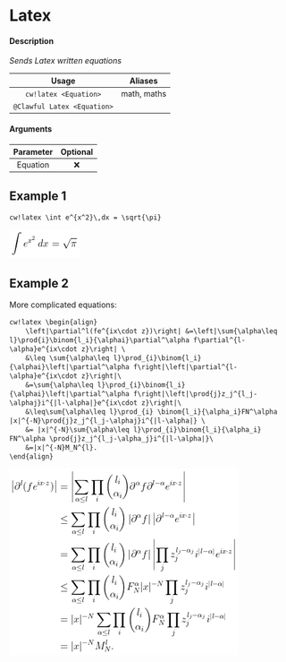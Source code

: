 # Latex

#### Description

_Sends Latex written equations_

| Usage | Aliases |
| :---: | :---: |
| `cw!latex <Equation>` | math, maths |
| `@Clawful Latex <Equation>` |  |

#### Arguments

| Parameter | Optional |
| :---: | :---: |
| Equation | ❌ |

## Example 1

```text
cw!latex \int e^{x^2}\,dx = \sqrt{\pi}
```

![The image Clawful gives us](../.gitbook/assets/teximage.png)

## Example 2

More complicated equations:

```text
cw!latex \begin{align}
    \left|\partial^l(fe^{ix\cdot z})\right| &=\left|\sum{\alpha\leq l}\prod{i}\binom{l_i}{\alphai}\partial^\alpha f\partial^{l-\alpha}e^{ix\cdot z}\right| \
    &\leq \sum{\alpha\leq l}\prod_{i}\binom{l_i}{\alphai}\left|\partial^\alpha f\right|\left|\partial^{l-\alpha}e^{ix\cdot z}\right|\
    &=\sum{\alpha\leq l}\prod_{i}\binom{l_i}{\alphai}\left|\partial^\alpha f\right|\left|\prod{j}z_j^{l_j-\alphaj}i^{|l-\alpha|}e^{ix\cdot z}\right|\
    &\leq\sum{\alpha\leq l}\prod_{i} \binom{l_i}{\alpha_i}FN^\alpha |x|^{-N}\prod{j}z_j^{l_j-\alphaj}i^{|l-\alpha|} \
    &= |x|^{-N}\sum{\alpha\leq l}\prod_{i}\binom{l_i}{\alpha_i} FN^\alpha \prod{j}z_j^{l_j-\alpha_j}i^{|l-\alpha|}\
    &=|x|^{-N}M_N^{l}.
\end{align}
```

![More complicated result in latex command](../.gitbook/assets/teximage%20%281%29.png)

